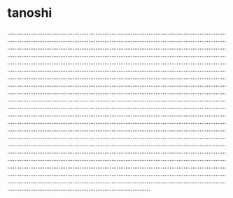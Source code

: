 # tanoshi
.............................................................................................................................................................................................................................................................................................................................................................................................................................................................................................................................................................................................................................................................................................................................................................................................................................................................................................................................................................................................................................................................................................................................................................................................................................................................................................................................................................................................................................................................................................................................................................................................................................................................................................................................................................................................................................................................................................................................................................................................................................................................................................................................................................................................................................................................................................................................................................................................................................................................................................................................................................................................................................................................................................................................................................................................